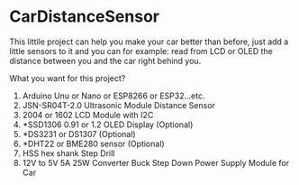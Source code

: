 # CarDistanceSensor
This littile project can help you make your car better than before, just add a little sensors to it 
and you can for example: read from LCD or OLED the distance between you and the car right behind you.

What you want for this project?
01. Arduino Unu or Nano or ESP8266 or ESP32...etc.
02. JSN-SR04T-2.0 Ultrasonic Module Distance Sensor
03. 2004 or 1602 LCD Module with I2C
05. *SSD1306 0.91 or 1.2 OLED Display (Optional)
03. *DS3231 or DS1307 (Optional)
04. *DHT22 or BME280 sensor (Optional)
05. HSS hex shank Step Drill
06. 12V to 5V 5A 25W Converter Buck Step Down Power Supply Module for Car
